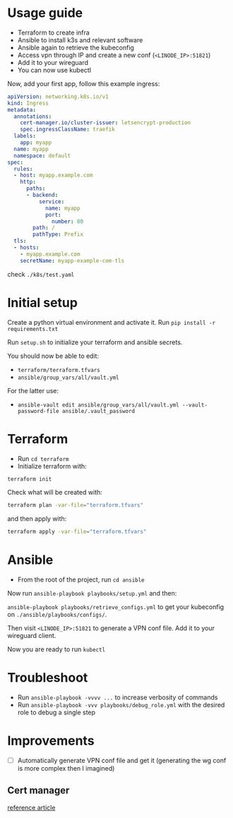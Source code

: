 # Usage guide
- Terraform to create infra
- Ansible to install k3s and relevant software
- Ansible again to retrieve the kubeconfig
- Access vpn through IP and create a new conf (`<LINODE_IP>:51821`)
- Add it to your wireguard
- You can now use kubectl

Now, add your first app, follow this example ingress:
```yaml
apiVersion: networking.k8s.io/v1
kind: Ingress
metadata:
  annotations:
    cert-manager.io/cluster-issuer: letsencrypt-production
    spec.ingressClassName: traefik
  labels:
    app: myapp
  name: myapp
  namespace: default
spec:
  rules:
  - host: myapp.example.com
    http:
      paths:
      - backend:
          service:
            name: myapp
            port: 
              number: 80
        path: /
        pathType: Prefix
  tls:
  - hosts:
    - myapp.example.com
    secretName: myapp-example-com-tls
```
check `./k8s/test.yaml`

# Initial setup
Create a python virtual environment and activate it.
Run `pip install -r requirements.txt`

Run `setup.sh` to initialize your terraform and ansible secrets.

You should now be able to edit:
- `terraform/terraform.tfvars`
- `ansible/group_vars/all/vault.yml`

For the latter use:
- `ansible-vault edit ansible/group_vars/all/vault.yml --vault-password-file ansible/.vault_password`

# Terraform
- Run `cd terraform`
- Initialize terraform with:

```sh
terraform init
```

Check what will be created with:

```sh
terraform plan -var-file="terraform.tfvars"
```

and then apply with:

```sh
terraform apply -var-file="terraform.tfvars"
```

# Ansible
- From the root of the project, run `cd ansible`

Now run `ansible-playbook playbooks/setup.yml` and then:


`ansible-playbook playbooks/retrieve_configs.yml` to get your kubeconfig on `./ansible/playbooks/configs/`.

Then visit `<LINODE_IP>:51821` to generate a VPN conf file. Add it to your wireguard client.

Now you are ready to run `kubectl`

# Troubleshoot
- Run `ansible-playbook -vvvv ...` to increase verbosity of commands
- Run `ansible-playbook -vvv playbooks/debug_role.yml` with the desired role to debug a single step

# Improvements
- [ ] Automatically generate VPN conf file and get it (generating the wg conf is more complex then I imagined)

## Cert manager

[reference article](https://levelup.gitconnected.com/easy-steps-to-install-k3s-with-ssl-certificate-by-traefik-cert-manager-and-lets-encrypt-d74947fe7a8)

